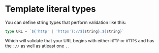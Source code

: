 # Template literal types

You can define string types that perform validation like this:

```typescript
type URL = `${'http' | 'https'}://${string}.${string}`
```

Which will validate that your URL begins with either `HTTP` or `HTTPS` and has the `://` as well as atleast one `.`.
